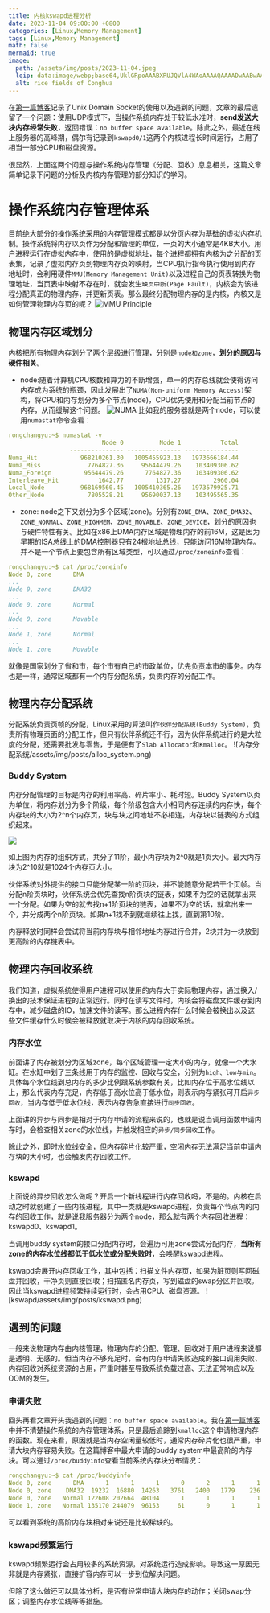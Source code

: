 ```yaml
---
title: 内核kswapd进程分析
date: 2023-11-04 09:00:00 +0800
categories: [Linux,Memory Management]
tags: [Linux,Memory Management]
math: false
mermaid: true
image:
  path: /assets/img/posts/2023-11-04.jpeg
  lqip: data:image/webp;base64,UklGRpoAAABXRUJQVlA4WAoAAAAQAAAADwAABwAAQUxQSDIAAAARL0AmbZurmr57yyIiqE8oiG0bejIYEQTgqiDA9vqnsUSI6H+oAERp2HZ65qP/VIAWAFZQOCBCAAAA8AEAnQEqEAAIAAVAfCWkAALp8sF8rgRgAP7o9FDvMCkMde9PK7euH5M1m6VWoDXf2FkP3BqV0ZYbO6NA/VFIAAAA
  alt: rice fields of Conghua
---
```

在[第一篇博客](../unix-domain-socket)记录了Unix Domain Socket的使用以及遇到的问题，文章的最后遗留了一个问题：使用UDP模式下，当操作系统内存处于较低水准时，**send发送大块内存经常失败**，返回错误：`no buffer space available`。除此之外，最近在线上服务器的高峰期，偶尔有记录到`kswapd0/1`这两个内核进程长时间运行，占用了相当一部分CPU和磁盘资源。

很显然，上面这两个问题与操作系统内存管理（分配、回收）息息相关，这篇文章简单记录下问题的分析及内核内存管理的部分知识的学习。

# 操作系统内存管理体系
目前绝大部分的操作系统采用的内存管理模式都是以分页内存为基础的虚拟内存机制。操作系统将内存以页作为分配和管理的单位，一页的大小通常是4KB大小。用户进程运行在虚拟内存中，使用的是虚拟地址，每个进程都拥有内核为之分配的页表集，记录了虚拟内存页到物理内存页的映射，当CPU执行指令执行使用到内存地址时，会利用硬件`MMU(Memory Management Unit)`以及进程自己的页表转换为物理地址，当页表中映射不存在时，就会发生`缺页中断(Page Fault)`，内核会为该进程分配真正的物理内存，并更新页表。那么最终分配物理内存的是内核，内核又是如何管理物理内存页的呢？
![MMU Principle](/assets/img/posts/MMU.png)
## 物理内存区域划分
内核把所有物理内存划分了两个层级进行管理，分别是`node和zone`，**划分的原因与硬件相关**。

- node:随着计算机CPU核数和算力的不断增强，单一的内存总线就会使得访问内存成为系统的瓶颈，因此发展出了`NUMA(Non-uniform Memory Access)`架构，将CPU和内存划分为多个节点(node)，CPU优先使用和分配当前节点的内存，从而缓解这个问题。
![NUMA](/assets/img/posts/NUMA.png)
 比如我的服务器就是两个node，可以使用`numastat`命令查看：
```yaml
rongchangyu:~$ numastat -v
                          Node 0          Node 1           Total
                 --------------- --------------- ---------------
Numa_Hit            968210261.30   1005455923.13   1973666184.44
Numa_Miss             7764827.36     95644479.26    103409306.62
Numa_Foreign         95644479.26      7764827.36    103409306.62
Interleave_Hit           1642.77         1317.27         2960.04
Local_Node          968169560.45   1005410365.26   1973579925.71
Other_Node            7805528.21     95690037.13    103495565.35
```
- zone: node之下又划分为多个区域(zone)。分别有`ZONE_DMA`、`ZONE_DMA32`、`ZONE_NORMAL`、`ZONE_HIGHMEM`、`ZONE_MOVABLE`、`ZONE_DEVICE`，划分的原因也与硬件特性有关。比如在x86上DMA内存区域是物理内存的前16M，这是因为早期的ISA总线上的DMA控制器只有24根地址总线，只能访问16M物理内存。并不是一个节点上要包含所有区域类型，可以通过`/proc/zoneinfo`查看：
```yaml
rongchangyu:~$ cat /proc/zoneinfo
Node 0, zone      DMA
...
Node 0, zone      DMA32
...
Node 0, zone      Normal
...
Node 0, zone      Movable
...
Node 1, zone      Normal
...
Node 1, zone      Movable
```
就像是国家划分了省和市，每个市有自己的市政单位，优先负责本市的事务。内存也是一样，通常区域都有一个内存分配系统，负责内存的分配工作。

## 物理内存分配系统
分配系统负责页帧的分配，Linux采用的算法叫作`伙伴分配系统(Buddy System)`，负责所有物理页面的分配工作，但只有伙伴系统还不行，因为伙伴系统进行的是大粒度的分配，还需要批发与零售，于是便有了`Slab Allocator`和`Kmalloc`。
![内存分配系统/assets/img/posts/alloc_system.png)

### Buddy System
内存分配管理的目标是内存的利用率高、碎片率小、耗时短。Buddy System以页为单位，将内存划分为多个阶级，每个阶级包含大小相同内存连续的内存快，每个内存块的大小为2^n个内存页，块与块之间地址不必相连，内存块以链表的方式组织起来。

![](/assets/img/posts/buddy.png)

如上图为内存的组织方式，共分了11阶，最小内存块为2^0就是1页大小。最大内存块为2^10就是1024个内存页大小。

伙伴系统对外提供的接口只能分配某一阶的页块，并不能随意分配若干个页帧。当分配n阶页块时，伙伴系统会优先查找n阶页块的链表，如果不为空的话就拿出来一个分配。如果为空的就去找n+1阶页块的链表，如果不为空的话，就拿出来一个，并分成两个n阶页块。如果n+1找不到就继续往上找，直到第10阶。

内存释放时同样会尝试将当前内存块与相邻地址内存进行合并，2块并为一块放到更高阶的内存链表中。

## 物理内存回收系统
我们知道，虚拟系统使得用户进程可以使用的内存大于实际物理内存，通过换入/换出的技术保证进程的正常运行。同时在读写文件时，内核会将磁盘文件缓存到内存中，减少磁盘的IO，加速文件的读写。那么进程内存什么时候会被换出以及这些文件缓存什么时候会被释放就取决于内核的内存回收系统。

### 内存水位
前面讲了内存被划分为区域zone，每个区域管理一定大小的内存，就像一个大水缸。在水缸中划了三条线用于内存的监控、回收与安全，分别为`high、low与min`。具体每个水位线到总内存的多少比例跟系统参数有关，比如内存位于高水位线以上，那么代表内存充足，内存低于高水位高于低水位，则表示内存紧张可开启`异步回收`，当内存低于低水位线，表示内存告急直接进行`同步回收`。

上面讲的异步与同步是相对于内存申请的流程来说的，也就是说当调用函数申请内存时，会检查相关zone的水位线，并触发相应的`异步/同步回收`工作。

除此之外，即时水位线安全，但内存碎片化较严重，空闲内存无法满足当前申请内存块的大小时，也会触发内存回收工作。

### kswapd
上面说的异步回收怎么做呢？开启一个新线程进行内存回收吗，不是的。内核在启动之时就创建了一些内核进程，其中一类就是kswapd进程，负责每个节点内的内存的回收工作，就是说我服务器分为两个node，那么就有两个内存回收进程：kswapd0、kswapd1。

当调用buddy system的接口分配内存时，会遍历可用zone尝试分配内存，**当所有zone的内存水位线都低于低水位或分配失败时**，会唤醒kswapd进程。

kswapd会展开内存回收工作，其中包括：扫描文件内存页，如果为脏页则写回磁盘并回收，干净页则直接回收；扫描匿名内存页，写到磁盘的swap分区并回收。因此当kswapd进程频繁持续运行时，会占用CPU、磁盘资源。
![kswapd/assets/img/posts/kswapd.png)

## 遇到的问题
一般来说物理内存由内核管理，物理内存的分配、管理、回收对于用户进程来说都是透明、无感的。但当内存不够充足时，会有内存申请失败造成的接口调用失败、内存回收对系统资源的占用，严重时甚至导致系统负载过高、无法正常响应以及OOM的发生。
### 申请失败
回头再看文章开头我遇到的问题：`no buffer space available`。我在[第一篇博客](../unix-domain-socket)中并不清楚操作系统的内存管理体系，只是最后追踪到`kmalloc`这个申请物理内存的函数。现在来看，原因就是当内存空闲量较低时，通常内存碎片化也很严重，申请大块内存容易失败。在这篇博客中最大申请的buddy system中最高阶的内存块。可以通过`/proc/buddyinfo`查看当前系统内存块分布情况：
```yaml
rongchangyu:~$ cat /proc/buddyinfo
Node 0, zone      DMA      1      1      1      0      2      1      1      0      1      1      3
Node 0, zone    DMA32  19232  16880  14263   3761   2400   1779    236      1      0      0      0
Node 0, zone   Normal 122608 202664  48104      1      1      1      1      1      1      0      0
Node 1, zone   Normal 135170 244079  96153     61      0      1      1      1      1      0      0
```
可以看到系统的高阶内存块相对来说还是比较稀缺的。

### kswapd频繁运行
kswapd频繁运行会占用较多的系统资源，对系统运行造成影响。导致这一原因无非就是内存紧张，直接扩容内存可以一步到位解决问题。

但除了这么做还可以具体分析，是否有经常申请大块内存的动作；关闭swap分区；调整内存水位线等等措施。
